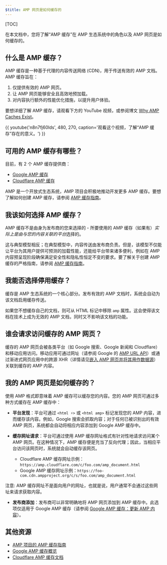 ```yaml
---
$title: AMP 网页是如何缓存的
---
```


[TOC]

在本文档中，您将了解“AMP 缓存”在 AMP 生态系统中的角色以及 AMP 网页是如何缓存的。

## 什么是 AMP 缓存？
AMP 缓存是一种基于代理的内容传送网络 (CDN)，用于传送有效的 AMP 文档。AMP 缓存旨在：

1.  仅提供有效的 AMP 网页。
2.  让 AMP 网页能够安全且高效地预加载。
3.  对内容执行额外的性能优化措施，以提升用户体验。

要想详细了解 AMP 缓存，请观看下方的 YouTube 视频，或参阅博文 [Why AMP Caches Exist](https://medium.com/@pbakaus/why-amp-caches-exist-cd7938da2456)。

{{ youtube('n8n7fj60lds', 480, 270, caption='观看这个视频，了解“AMP 缓存”存在的意义。') }}

## 可用的 AMP 缓存有哪些？
目前，有 2 个 AMP 缓存提供商：

- [Google AMP 缓存](https://developers.google.com/amp/cache/)
- [Cloudflare AMP 缓存](https://amp.cloudflare.com/)

AMP 是一个开放式生态系统，AMP 项目会积极地推动开发更多 AMP 缓存。要想了解如何创建 AMP 缓存，请参阅 [AMP 缓存指南](https://github.com/ampproject/amphtml/blob/master/spec/amp-cache-guidelines.md)。

## 我该如何选择 AMP 缓存？

AMP 缓存不是由身为发布商的您来选择的 - 所要使用的 AMP 缓存（如果有）*实际上是由与您的内容关联的平台*选择的。

这与典型模型相反；在典型模型中，内容传送由发布商负责。但是，该模型不仅能让平台为其用户提供可预测的加载性能，还能给平台带来诸多便利，例如在 AMP 内容预呈现阶段确保满足安全性和隐私性恒定不变的要求。要了解关于创建 AMP 缓存的严格指南，请参阅 [AMP 缓存指南](https://github.com/ampproject/amphtml/blob/master/spec/amp-cache-guidelines.md)。

## 我能否选择停用缓存？

缓存是 AMP 生态系统的一个核心部分。发布有效的 AMP 文档时，系统会自动为该文档启用缓存传送。

如果您不想缓存自己的文档，则可从 HTML 标记中移除 `amp` 属性。这会使得该文档在技术上成为无效的 AMP 文档，同时又不影响该文档的功能。

## 谁会请求访问缓存的 AMP 网页？

缓存的 AMP 网页会被各类平台（如 Google 搜索、Google 新闻和 Cloudflare）和移动应用访问。移动应用可通过网址（请参阅 Google 的 [AMP URL API](https://developers.google.com/amp/cache/use-amp-url)）或通过渐进式网页应用中的跨源 XHR（详情请见[嵌入 AMP 网页并将其用作数据源](/zh_cn/docs/guides/pwa-amp/amp-in-pwa.html)）关联到缓存的 AMP 内容。

<amp-img src="/static/img/docs/platforms_accessing_cache.png"
         width="1054" height="356" layout="responsive"
         alt="平台和移动应用访问缓存的 AMP 网页">
</amp-img>

## 我的 AMP 网页是如何缓存的？
使用 AMP 格式即意味着 AMP 缓存可以缓存您的内容。您的 AMP 网页可通过多种方式缓存在 AMP 缓存中：

* **平台发现**：平台可通过 `<html ⚡>` 或 `<html amp>` 标记发现您的 AMP 内容，进而缓存该内容。例如，Google 搜索会抓取内容；对于任何已被识别出的有效 AMP 网页，系统都会自动将相应内容添加到 Google AMP 缓存中。

* **缓存网址请求**：平台可通过使用 AMP 缓存网址格式有针对性地请求访问某个 AMP 网页。在这种情况下，AMP 缓存便是充当了反向代理；因此，当相应平台访问该网页时，系统就会自动缓存该网页。
    - Cloudflare AMP 缓存网址示例：`https://amp.cloudflare.com/c/foo.com/amp_document.html`
    - Google AMP 缓存网址示例：`https://foo-com.cdn.ampproject.org/c/s/foo.com/amp_document.html`

注意: AMP 缓存网址不是面向用户的网址，也就是说，用户通常不会通过这些网址来请求获取内容。

* **发布商添加**：发布商可以非常明确地将 AMP 网页添加到 AMP 缓存中。此选项仅适用于 Google AMP 缓存（请参阅 [Google AMP 缓存：更新 AMP 内容](https://developers.google.com/amp/cache/update-cache)）。

## 其他资源

* [AMP 项目的 AMP 缓存指南](https://github.com/ampproject/amphtml/blob/master/spec/amp-cache-guidelines.md)
* [Google AMP 缓存概览](https://developers.google.com/amp/cache/overview)
* [Cloudflare AMP 缓存文档](https://amp.cloudflare.com/)
